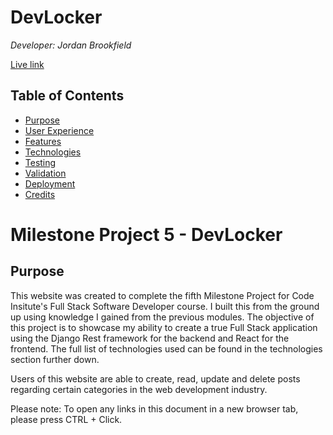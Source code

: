 # DevLocker

<i>Developer: Jordan Brookfield</i>

[Live link](https://devlocker.herokuapp.com/)

## Table of Contents

- [Purpose](#purpose)
- [User Experience](#user-experience)
- [Features](#features)
- [Technologies](#technologies)
- [Testing](#testing)
- [Validation](#validation)
- [Deployment](#deployment)
- [Credits](#credits)

# Milestone Project 5 - DevLocker

## Purpose

This website was created to complete the fifth Milestone Project for Code Insitute's Full Stack Software Developer course. I built this from the ground up using knowledge I gained from the previous modules. The objective of this project is to showcase my ability to create a true Full Stack application using the Django Rest framework for the backend and React for the frontend. The full list of technologies used can be found in the technologies section further down.

Users of this website are able to create, read, update and delete posts regarding certain categories in the web development industry.

Please note: To open any links in this document in a new browser tab, please press CTRL + Click.
